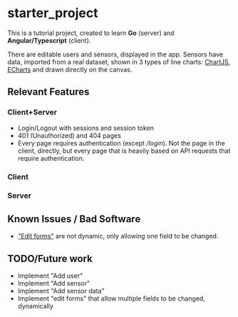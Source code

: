 # starter_project
This is a tutorial project, created to learn **Go** (server) and **Angular/Typescript** (client).

There are editable users and sensors, displayed in the app. Sensors have data, imported from a real dataset, shown in 3 types of line charts: [ChartJS](https://www.chartjs.org/), [ECharts](https://echarts.apache.org/en/index.html) and drawn directly on the canvas.

## Relevant Features
### Client+Server
- Login/Logout with sessions and session token
- 401 (Unauthorized) and 404 pages
- Every page requires authentication (except */login*). Not the page in the client, directly, but every page that is heavily based on API requests that require authentication.


### Client


### Server

## Known Issues / Bad Software
- ["Edit forms"](client/src/app/components/item-form) are not dynamic, only allowing one field to be changed.


## TODO/Future work 
- Implement "Add user"
- Implement "Add sensor"
- Implement "Add sensor data"
- Implement "edit forms" that allow multiple fields to be changed, dynamically